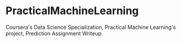 # PracticalMachineLearning

Coursera's Data Science Specialization, Practical Machine Learning's project, Prediction Assignment Writeup.


